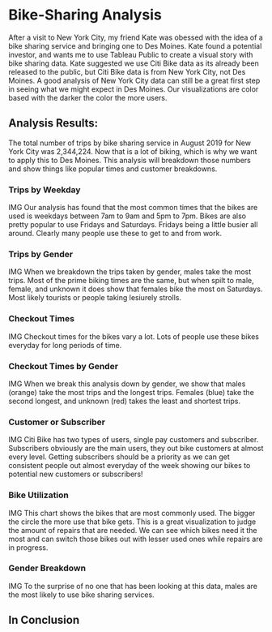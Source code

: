 # Bike-Sharing Analysis
After a visit to New York City, my friend Kate was obessed with the idea of a bike sharing service and bringing one to Des Moines. Kate found a potential investor, and wants me to use Tableau Public to create a visual story with bike sharing data. Kate suggested we use Citi Bike data as its already been released to the public, but Citi Bike data is from New York City, not Des Moines. A good analysis of New York City data can still be a great first step in seeing what we might expect in Des Moines. Our visualizations are color based with the darker the color the more users. 

## Analysis Results:
The total number of trips by bike sharing service in August 2019 for New York City was 2,344,224. Now that is a lot of biking, which is why we want to apply this to Des Moines. This analysis will breakdown those numbers and show things like popular times and customer breakdowns. 
### Trips by Weekday
IMG
Our analysis has found that the most common times that the bikes are used is weekdays between 7am to 9am and 5pm to 7pm. Bikes are also pretty popular to use Fridays and Saturdays. Fridays being a little busier all around. Clearly many people use these to get to and from work. 
### Trips by Gender
IMG
When we breakdown the trips taken by gender, males take the most trips. Most of the prime biking times are the same, but when spilt to male, female, and unknown it does show that females bike the most on Saturdays. Most likely tourists or people taking lesiurely strolls. 
### Checkout Times
IMG
Checkout times for the bikes vary a lot. Lots of people use these bikes everyday for long periods of time.
### Checkout Times by Gender
IMG
When we break this analysis down by gender, we show that males (orange) take the most trips and the longest trips. Females (blue) take the second longest, and unknown (red) takes the least and shortest trips. 
### Customer or Subscriber
IMG
Citi Bike has two types of users, single pay customers and subscriber. Subscribers obviously are the main users, they out bike customers at almost every level. Getting subscribers should be a priority as we can get consistent people out almost everyday of the week showing our bikes to potential new customers or subscribers!
### Bike Utilization
IMG
This chart shows the bikes that are most commonly used. The bigger the circle the more use that bike gets. This is a great visualization to judge the amount of repairs that are needed. We can see which bikes need it the most and can switch those bikes out with lesser used ones while repairs are in progress. 
### Gender Breakdown
IMG
To the surprise of no one that has been looking at this data, males are the most likely to use bike sharing services. 

## In Conclusion

